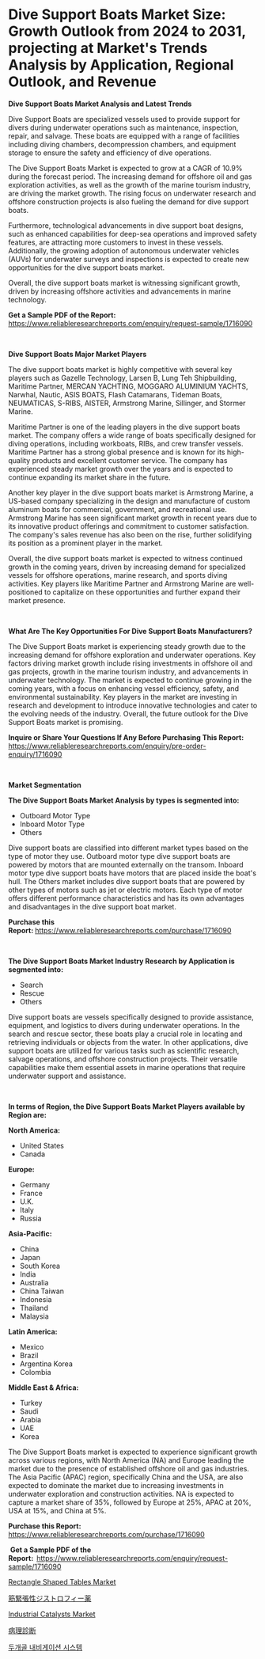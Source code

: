 <p><h1>Dive Support Boats Market Size: Growth Outlook from 2024 to 2031, projecting at Market's Trends Analysis by Application, Regional Outlook, and Revenue</h1></p><p><strong>Dive Support Boats Market Analysis and Latest Trends</strong></p>
<p><p>Dive Support Boats are specialized vessels used to provide support for divers during underwater operations such as maintenance, inspection, repair, and salvage. These boats are equipped with a range of facilities including diving chambers, decompression chambers, and equipment storage to ensure the safety and efficiency of dive operations.</p><p>The Dive Support Boats Market is expected to grow at a CAGR of 10.9% during the forecast period. The increasing demand for offshore oil and gas exploration activities, as well as the growth of the marine tourism industry, are driving the market growth. The rising focus on underwater research and offshore construction projects is also fueling the demand for dive support boats.</p><p>Furthermore, technological advancements in dive support boat designs, such as enhanced capabilities for deep-sea operations and improved safety features, are attracting more customers to invest in these vessels. Additionally, the growing adoption of autonomous underwater vehicles (AUVs) for underwater surveys and inspections is expected to create new opportunities for the dive support boats market.</p><p>Overall, the dive support boats market is witnessing significant growth, driven by increasing offshore activities and advancements in marine technology.</p></p>
<p><strong>Get a Sample PDF of the Report:&nbsp;</strong> <a href="https://www.reliableresearchreports.com/enquiry/request-sample/1716090">https://www.reliableresearchreports.com/enquiry/request-sample/1716090</a></p>
<p>&nbsp;</p>
<p><strong>Dive Support Boats Major Market Players</strong></p>
<p><p>The dive support boats market is highly competitive with several key players such as Gazelle Technology, Larsen B, Lung Teh Shipbuilding, Maritime Partner, MERCAN YACHTING, MOGGARO ALUMINIUM YACHTS, Narwhal, Nautic, ASIS BOATS, Flash Catamarans, Tideman Boats, NEUMATICAS, S-RIBS, AISTER, Armstrong Marine, Sillinger, and Stormer Marine.</p><p>Maritime Partner is one of the leading players in the dive support boats market. The company offers a wide range of boats specifically designed for diving operations, including workboats, RIBs, and crew transfer vessels. Maritime Partner has a strong global presence and is known for its high-quality products and excellent customer service. The company has experienced steady market growth over the years and is expected to continue expanding its market share in the future.</p><p>Another key player in the dive support boats market is Armstrong Marine, a US-based company specializing in the design and manufacture of custom aluminum boats for commercial, government, and recreational use. Armstrong Marine has seen significant market growth in recent years due to its innovative product offerings and commitment to customer satisfaction. The company's sales revenue has also been on the rise, further solidifying its position as a prominent player in the market.</p><p>Overall, the dive support boats market is expected to witness continued growth in the coming years, driven by increasing demand for specialized vessels for offshore operations, marine research, and sports diving activities. Key players like Maritime Partner and Armstrong Marine are well-positioned to capitalize on these opportunities and further expand their market presence.</p></p>
<p>&nbsp;</p>
<p><strong>What Are The Key Opportunities For Dive Support Boats Manufacturers?</strong></p>
<p><p>The Dive Support Boats market is experiencing steady growth due to the increasing demand for offshore exploration and underwater operations. Key factors driving market growth include rising investments in offshore oil and gas projects, growth in the marine tourism industry, and advancements in underwater technology. The market is expected to continue growing in the coming years, with a focus on enhancing vessel efficiency, safety, and environmental sustainability. Key players in the market are investing in research and development to introduce innovative technologies and cater to the evolving needs of the industry. Overall, the future outlook for the Dive Support Boats market is promising.</p></p>
<p><strong>Inquire or Share Your Questions If Any Before Purchasing This Report:</strong> <a href="https://www.reliableresearchreports.com/enquiry/pre-order-enquiry/1716090">https://www.reliableresearchreports.com/enquiry/pre-order-enquiry/1716090</a></p>
<p>&nbsp;</p>
<p><strong>Market Segmentation</strong></p>
<p><strong>The Dive Support Boats Market Analysis by types is segmented into:</strong></p>
<p><ul><li>Outboard Motor Type</li><li>Inboard Motor Type</li><li>Others</li></ul></p>
<p><p>Dive support boats are classified into different market types based on the type of motor they use. Outboard motor type dive support boats are powered by motors that are mounted externally on the transom. Inboard motor type dive support boats have motors that are placed inside the boat's hull. The Others market includes dive support boats that are powered by other types of motors such as jet or electric motors. Each type of motor offers different performance characteristics and has its own advantages and disadvantages in the dive support boat market.</p></p>
<p><strong>Purchase this Report:&nbsp;</strong><a href="https://www.reliableresearchreports.com/purchase/1716090">https://www.reliableresearchreports.com/purchase/1716090</a></p>
<p>&nbsp;</p>
<p><strong>The Dive Support Boats Market Industry Research by Application is segmented into:</strong></p>
<p><ul><li>Search</li><li>Rescue</li><li>Others</li></ul></p>
<p><p>Dive support boats are vessels specifically designed to provide assistance, equipment, and logistics to divers during underwater operations. In the search and rescue sector, these boats play a crucial role in locating and retrieving individuals or objects from the water. In other applications, dive support boats are utilized for various tasks such as scientific research, salvage operations, and offshore construction projects. Their versatile capabilities make them essential assets in marine operations that require underwater support and assistance.</p></p>
<p>&nbsp;</p>
<p><strong>In terms of Region, the Dive Support Boats Market Players available by Region are:</strong></p>
<p>
    <p> <strong> North America: </strong>
        <ul>
            <li>United States</li>
            <li>Canada</li>
        </ul>
        </p> 
    <p> <strong> Europe: </strong>
        <ul>
            <li>Germany</li>
            <li>France</li>
            <li>U.K.</li>
            <li>Italy</li>
            <li>Russia</li>
        </ul>
        </p> 
    <p> <strong> Asia-Pacific: </strong>
        <ul>
            <li>China</li>
            <li>Japan</li>
            <li>South Korea</li>
            <li>India</li>
            <li>Australia</li>
            <li>China Taiwan</li>
            <li>Indonesia</li>
            <li>Thailand</li>
            <li>Malaysia</li>
        </ul>
        </p> 
    <p> <strong> Latin America: </strong>
        <ul>
            <li>Mexico</li>
            <li>Brazil</li>
            <li>Argentina Korea</li>
            <li>Colombia</li>
        </ul>
        </p> 
    <p> <strong> Middle East & Africa: </strong>
        <ul>
            <li>Turkey</li>
            <li>Saudi</li>
            <li>Arabia</li>
            <li>UAE</li>
            <li>Korea</li>
        </ul>
    </p>
    </p>
<p><p>The Dive Support Boats market is expected to experience significant growth across various regions, with North America (NA) and Europe leading the market due to the presence of established offshore oil and gas industries. The Asia Pacific (APAC) region, specifically China and the USA, are also expected to dominate the market due to increasing investments in underwater exploration and construction activities. NA is expected to capture a market share of 35%, followed by Europe at 25%, APAC at 20%, USA at 15%, and China at 5%.</p></p>
<p><strong>Purchase this Report: </strong><a href="https://www.reliableresearchreports.com/purchase/1716090">https://www.reliableresearchreports.com/purchase/1716090</a></p>
<p>&nbsp;<strong>Get a Sample PDF of the Report:&nbsp;&nbsp;</strong><a href="https://www.reliableresearchreports.com/enquiry/request-sample/1716090">https://www.reliableresearchreports.com/enquiry/request-sample/1716090</a></p>
<p><strong></strong></p>
<p><p><a href="https://picayune-night-cbd.notion.site/Rectangle-Shaped-Tables-Market-Size-Furnishes-Valuable-Information-Encompassing-Market-Share-Market-ad1f823b60474c28aaf73c710cbca798">Rectangle Shaped Tables Market</a></p><p><a href="https://medium.com/@marlonblick/%E7%AD%8B%E5%BC%B7%E7%9B%B4%E6%80%A7%E3%82%B8%E3%82%B9%E3%83%88%E3%83%AD%E3%83%95%E3%82%A3%E3%83%BC%E6%B2%BB%E7%99%82%E8%96%AC%E5%B8%82%E5%A0%B4%E3%81%AE%E3%83%A1%E3%83%88%E3%83%AA%E3%83%83%E3%82%AF%E3%82%B9%E3%82%92%E8%A7%A3%E8%AA%AD%E3%81%99%E3%82%8B-%E5%B8%82%E5%A0%B4%E3%82%B7%E3%82%A7%E3%82%A2-%E3%83%88%E3%83%AC%E3%83%B3%E3%83%89-%E3%81%8A%E3%82%88%E3%81%B3%E6%88%90%E9%95%B7%E3%83%91%E3%82%BF%E3%83%BC%E3%83%B3-0d97dccce0a5">筋緊張性ジストロフィー薬</a></p><p><a href="https://view.publitas.com/reportprime-1/industrial-catalysts-market-size-share-trends-analysis-report-by-material-by-type-by-end-user-by-region-and-segment-forecasts-2024-2031/">Industrial Catalysts Market</a></p><p><a href="https://medium.com/@marlonblick/%E7%97%85%E7%90%86%E8%A8%BA%E6%96%AD%E5%B8%82%E5%A0%B4-%E5%B8%82%E5%A0%B4cagr-%E5%B8%82%E5%A0%B4%E5%8B%95%E5%90%91-%E3%81%8A%E3%82%88%E3%81%B3%E6%88%90%E9%95%B7%E6%88%A6%E7%95%A5%E3%81%AB%E9%96%A2%E3%81%99%E3%82%8B%E6%B4%9E%E5%AF%9F-a8e934d0239d">病理診断</a></p><p><a href="https://medium.com/@juansmith1961/%ED%81%AC%EB%A0%88%EB%8B%88%EC%96%BC-%EB%82%B4%EB%B9%84%EA%B2%8C%EC%9D%B4%EC%85%98-%EC%8B%9C%EC%8A%A4%ED%85%9C-%EC%8B%9C%EC%9E%A5-%EA%B7%9C%EB%AA%A8%EB%8A%94-%EA%B8%80%EB%A1%9C%EB%B2%8C-%EC%82%B0%EC%97%85%EC%97%90%EC%84%9C-%EC%B5%9C%EA%B3%A0%EC%9D%98-%EB%A7%88%EC%BC%80%ED%8C%85-%EC%B1%84%EB%84%90%EC%9D%84-%EB%B3%B4%EC%97%AC%EC%A4%8D%EB%8B%88%EB%8B%A4-12a14d085e62">두개골 내비게이션 시스템</a></p></p>